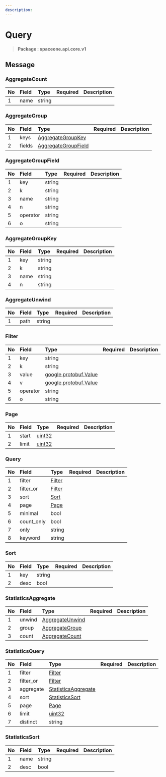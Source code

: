 ```yaml
---
description:  
---
```

# Query

>  **Package : spaceone.api.core.v1**

## Message

### AggregateCount
| No | Field | Type | Required | Description |
| :--- | :--- | :--- | :--- | :--- |
| 1 | name |string | ||

### AggregateGroup
| No | Field | Type | Required | Description |
| :--- | :--- | :--- | :--- | :--- |
| 1 | keys |[AggregateGroupKey](Query.md#aggregategroupkey) | ||
| 2 | fields |[AggregateGroupField](Query.md#aggregategroupfield) | ||

### AggregateGroupField
| No | Field | Type | Required | Description |
| :--- | :--- | :--- | :--- | :--- |
| 1 | key |string | ||
| 2 | k |string | ||
| 3 | name |string | ||
| 4 | n |string | ||
| 5 | operator |string | ||
| 6 | o |string | ||

### AggregateGroupKey
| No | Field | Type | Required | Description |
| :--- | :--- | :--- | :--- | :--- |
| 1 | key |string | ||
| 2 | k |string | ||
| 3 | name |string | ||
| 4 | n |string | ||

### AggregateUnwind
| No | Field | Type | Required | Description |
| :--- | :--- | :--- | :--- | :--- |
| 1 | path |string | ||

### Filter
| No | Field | Type | Required | Description |
| :--- | :--- | :--- | :--- | :--- |
| 1 | key |string | ||
| 2 | k |string | ||
| 3 | value |[google.protobuf.Value](https://developers.google.com/protocol-buffers/docs/reference/overview) | ||
| 4 | v |[google.protobuf.Value](https://developers.google.com/protocol-buffers/docs/reference/overview) | ||
| 5 | operator |string | ||
| 6 | o |string | ||

### Page
| No | Field | Type | Required | Description |
| :--- | :--- | :--- | :--- | :--- |
| 1 | start |[uint32](https://github.com/protocolbuffers/protobuf/blob/master/src/google/protobuf/type.proto) | ||
| 2 | limit |[uint32](https://github.com/protocolbuffers/protobuf/blob/master/src/google/protobuf/type.proto) | ||

### Query
| No | Field | Type | Required | Description |
| :--- | :--- | :--- | :--- | :--- |
| 1 | filter |[Filter](Query.md#filter) | ||
| 2 | filter_or |[Filter](Query.md#filter) | ||
| 3 | sort |[Sort](Query.md#sort) | ||
| 4 | page |[Page](Query.md#page) | ||
| 5 | minimal |bool | ||
| 6 | count_only |bool | ||
| 7 | only |string | ||
| 8 | keyword |string | ||

### Sort
| No | Field | Type | Required | Description |
| :--- | :--- | :--- | :--- | :--- |
| 1 | key |string | ||
| 2 | desc |bool | ||

### StatisticsAggregate
| No | Field | Type | Required | Description |
| :--- | :--- | :--- | :--- | :--- |
| 1 | unwind |[AggregateUnwind](Query.md#aggregateunwind) | ||
| 2 | group |[AggregateGroup](Query.md#aggregategroup) | ||
| 3 | count |[AggregateCount](Query.md#aggregatecount) | ||

### StatisticsQuery
| No | Field | Type | Required | Description |
| :--- | :--- | :--- | :--- | :--- |
| 1 | filter |[Filter](Query.md#filter) | ||
| 2 | filter_or |[Filter](Query.md#filter) | ||
| 3 | aggregate |[StatisticsAggregate](Query.md#statisticsaggregate) | ||
| 4 | sort |[StatisticsSort](Query.md#statisticssort) | ||
| 5 | page |[Page](Query.md#page) | ||
| 6 | limit |[uint32](https://github.com/protocolbuffers/protobuf/blob/master/src/google/protobuf/type.proto) | ||
| 7 | distinct |string | ||

### StatisticsSort
| No | Field | Type | Required | Description |
| :--- | :--- | :--- | :--- | :--- |
| 1 | name |string | ||
| 2 | desc |bool | ||

